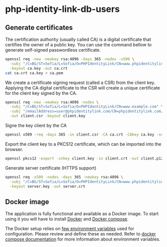 # php-identity-link-db-users

## Generate certificates

The certification authority (usually called CA) is a digital certificate that certifies the owner of a public key.
You can use the command bellow to generate self-signed passwordless certificate.

```bash
openssl req -new -newkey rsa:4096 -days 365 -nodes -x509 \
  -subj "/C=BG/ST=Sofia/L=Sofia/O=PHPIdentityLink/CN=www.phpidentitylink.com" \
  -keyout ca.key -out ca.crt
cat ca.crt ca.key > ca.pem
```

We create a certificate signing request (called a CSR) from the client key. Applying the CA digital certificate to the 
CSR will create a unique certificate for the client key signed by the CA.

```bash
openssl req -new -newkey rsa:4096 -nodes \
  -subj "/C=BG/ST=Sofia/L=Sofia/O=PHPIdentityLink/CN=www.example.com" \
  -subj "/emailAddress=user@phpidentitylink.com/CN=phpidentitylink.com/O=PHPIdentityLink/OU=IT/C=BG/ST=Sofia/L=Sofia" \
  -out client.csr -keyout client.key
```

Signe the key client by the CA

```bash
openssl x509 -req -days 365 -in client.csr -CA ca.crt -CAkey ca.key -set_serial 01 -out client.crt
```

Export the client key to a PKCS12 certificate, which can be imported into the browser.

```bash
openssl pkcs12 -export -inkey client.key -in client.crt -out client.p12
```

Generate server certificate (HTTPS support)
```bash
openssl req -x509 -nodes -days 365 -newkey rsa:4096 \
  -subj "/C=BG/ST=Sofia/L=Sofia/O=PHPIdentityLink/CN=www.phpidentitylink.com" \
  -keyout server.key -out server.crt
```

## Docker image

The application is fully functional and available as a Docker image. To start using it you will have to install [Docker](https://www.docker.com/) and
[Docker compose](https://docs.docker.com/compose/).

The Docker setup relies on [few environment variables](.env.docker.default) used for configuration. Please review
and define these as needed. Refer to [docker compose documentation](https://docs.docker.com/compose/environment-variables/set-environment-variables/)
for more information about environment variables.



